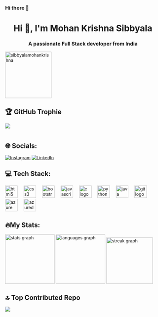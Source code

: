 ### Hi there 👋

<h1 align="center">Hi 👋, I'm Mohan Krishna Sibbyala</h1>
<h3 align="center">A passionate Full Stack developer from India</h3>

<p align="left" > <img src="https://komarev.com/ghpvc/?username=sibbyalamohankrishna&label=Profile%20views&color=0e75b6&style=flat" alt="sibbyalamohankrishna"  width="150" /> </p>

## 🏆 GitHub Trophie
![](https://github-profile-trophy.vercel.app/?username=sibbyalamohankrishna&theme=radical&no-frame=false&no-bg=true&margin-w=4)
<p align="left"> <a href="https://twitter.com/" target="blank"><img src="https://img.shields.io/twitter/follow/?logo=twitter&style=for-the-badge" alt="" /></a> </p>

## 🌐 Socials:
[![Instagram](https://img.shields.io/badge/Instagram-%23E4405F.svg?logo=Instagram&logoColor=white)](https://instagram.com/m0han_krishna)
[![LinkedIn](https://img.shields.io/badge/LinkedIn-%230077B5.svg?logo=linkedin&logoColor=white)](https://linkedin.com/in/mohan-krishna-6aa7b9225) 

## 💻 Tech Stack:
<div align="left">
  <img src="https://cdn.jsdelivr.net/gh/devicons/devicon/icons/html5/html5-original.svg" height="40" alt="html5 logo"  />
  <img width="12" />
  <img src="https://cdn.jsdelivr.net/gh/devicons/devicon/icons/css3/css3-original.svg" height="40" alt="css3 logo"  />
  <img width="12" />
  <img src="https://cdn.jsdelivr.net/gh/devicons/devicon/icons/bootstrap/bootstrap-original.svg" height="40" alt="bootstrap logo"  />
  <img width="12" />
  <img src="https://cdn.jsdelivr.net/gh/devicons/devicon/icons/javascript/javascript-original.svg" height="40" alt="javascript logo"  />
  <img width="12" />
  <img src="https://cdn.jsdelivr.net/gh/devicons/devicon/icons/c/c-original.svg" height="40" alt="c logo"  />
  <img width="12" />
  <img src="https://cdn.jsdelivr.net/gh/devicons/devicon/icons/python/python-original.svg" height="40" alt="python logo"  />
  <img width="12" />
  <img src="https://cdn.jsdelivr.net/gh/devicons/devicon/icons/java/java-original.svg" height="40" alt="java logo"  />
  <img width="12" />
  <img src="https://cdn.jsdelivr.net/gh/devicons/devicon/icons/git/git-original.svg" height="40" alt="git logo"  />
  <img width="12" />
  <img src="https://cdn.jsdelivr.net/gh/devicons/devicon/icons/azure/azure-original.svg" height="40" alt="azure logo"  />
  <img width="12" />
  <img src="https://cdn.jsdelivr.net/gh/devicons/devicon/icons/azuredevops/azuredevops-original.svg" height="40" alt="azuredevops logo"  />
  <img width="12" />
  
</div>

## 🔥My Stats:
<div align="left">
 <img src="https://github-readme-stats.vercel.app/api?username=sibbyalamohankrishna&hide_title=false&hide_rank=false&show_icons=true&include_all_commits=true&count_private=true&disable_animations=false&theme=highcontrast&locale=en&hide_border=false&order=1" height="160" alt="stats graph" />
 <img src="https://github-readme-stats.vercel.app/api/top-langs?username=sibbyalamohankrishna&locale=en&hide_title=false&layout=compact&card_width=320&langs_count=5&theme=highcontrast&hide_border=false&order=2" height="160" alt="languages graph"/>
  <img src="https://streak-stats.demolab.com?user=sibbyalamohankrishna&locale=en&mode=daily&theme=highcontrast&hide_border=false&border_radius=5&order=3" height="150" alt="streak graph"  />
</div>

## 🔝 Top Contributed Repo
![](https://github-contributor-stats.vercel.app/api?username=sibbyalamohankrishna&limit=5&theme=dark&combine_all_yearly_contributions=true)
